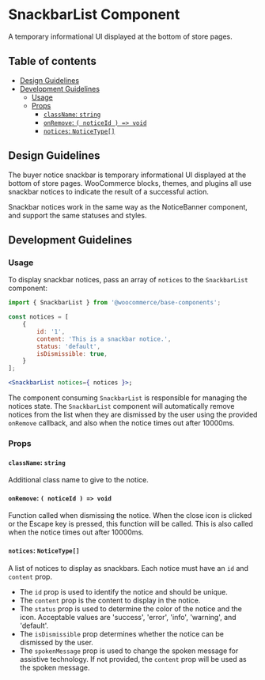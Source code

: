 # SnackbarList Component <!-- omit in toc -->

A temporary informational UI displayed at the bottom of store pages.

## Table of contents <!-- omit in toc -->

-   [Design Guidelines](#design-guidelines)
-   [Development Guidelines](#development-guidelines)
    -   [Usage](#usage)
    -   [Props](#props)
        -   [`className`: `string`](#classname-string)
        -   [`onRemove`: `( noticeId ) => void`](#onremove--noticeid---void)
        -   [`notices`: `NoticeType[]`](#notices-noticetype)

## Design Guidelines

The buyer notice snackbar is temporary informational UI displayed at the bottom of store pages. WooCommerce blocks, themes, and plugins all use snackbar notices to indicate the result of a successful action.

Snackbar notices work in the same way as the NoticeBanner component, and support the same statuses and styles.

## Development Guidelines

### Usage

To display snackbar notices, pass an array of `notices` to the `SnackbarList` component:

```jsx
import { SnackbarList } from '@woocommerce/base-components';

const notices = [
	{
        id: '1',
        content: 'This is a snackbar notice.',
        status: 'default',
        isDismissible: true,
    }
];

<SnackbarList notices={ notices }>;
```

The component consuming `SnackbarList` is responsible for managing the notices state. The `SnackbarList` component will automatically remove notices from the list when they are dismissed by the user using the provided `onRemove` callback, and also when the notice times out after 10000ms.

### Props

#### `className`: `string`

Additional class name to give to the notice.

#### `onRemove`: `( noticeId ) => void`

Function called when dismissing the notice. When the close icon is clicked or the Escape key is pressed, this function will be called. This is also called when the notice times out after 10000ms.

#### `notices`: `NoticeType[]`

A list of notices to display as snackbars. Each notice must have an `id` and `content` prop.

-   The `id` prop is used to identify the notice and should be unique.
-   The `content` prop is the content to display in the notice.
-   The `status` prop is used to determine the color of the notice and the icon. Acceptable values are 'success', 'error', 'info', 'warning', and 'default'.
-   The `isDismissible` prop determines whether the notice can be dismissed by the user.
-   The `spokenMessage` prop is used to change the spoken message for assistive technology. If not provided, the `content` prop will be used as the spoken message.
